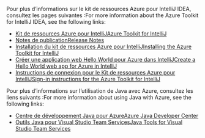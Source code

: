 <span data-ttu-id="7633e-101">Pour plus d’informations sur le kit de ressources Azure pour IntelliJ IDEA, consultez les pages suivantes :</span><span class="sxs-lookup"><span data-stu-id="7633e-101">For more information about the Azure Toolkit for IntelliJ IDEA, see the following links:</span></span> 

* [<span data-ttu-id="7633e-102">Kit de ressources Azure pour IntelliJ</span><span class="sxs-lookup"><span data-stu-id="7633e-102">Azure Toolkit for IntelliJ</span></span>](../intellij/azure-toolkit-for-intellij.md) 
* [<span data-ttu-id="7633e-103">Notes de publication</span><span class="sxs-lookup"><span data-stu-id="7633e-103">Release Notes</span></span>](https://github.com/Microsoft/azure-tools-for-java/releases) 
* [<span data-ttu-id="7633e-104">Installation du kit de ressources Azure pour IntelliJ</span><span class="sxs-lookup"><span data-stu-id="7633e-104">Installing the Azure Toolkit for IntelliJ</span></span>](../intellij/azure-toolkit-for-intellij-installation.md) 
* [<span data-ttu-id="7633e-105">Créer une application web Hello World pour Azure dans IntelliJ</span><span class="sxs-lookup"><span data-stu-id="7633e-105">Create a Hello World web app for Azure in IntelliJ</span></span>](../intellij/azure-toolkit-for-intellij-create-hello-world-web-app.md) 
* [<span data-ttu-id="7633e-106">Instructions de connexion pour le Kit de ressources Azure pour IntelliJ</span><span class="sxs-lookup"><span data-stu-id="7633e-106">Sign-in instructions for the Azure Toolkit for IntelliJ</span></span>](../intellij/azure-toolkit-for-intellij-sign-in-instructions.md) 

<span data-ttu-id="7633e-107">Pour plus d’informations sur l’utilisation de Java avec Azure, consultez les liens suivants :</span><span class="sxs-lookup"><span data-stu-id="7633e-107">For more information about using Java with Azure, see the following links:</span></span> 

* [<span data-ttu-id="7633e-108">Centre de développement Java pour Azure</span><span class="sxs-lookup"><span data-stu-id="7633e-108">Azure Java Developer Center</span></span>](https://azure.microsoft.com/develop/java/) 
* [<span data-ttu-id="7633e-109">Outils Java pour Visual Studio Team Services</span><span class="sxs-lookup"><span data-stu-id="7633e-109">Java Tools for Visual Studio Team Services</span></span>](https://java.visualstudio.com/) 
<!-- TODO: Add URLs for Java in VSCode here --> 
